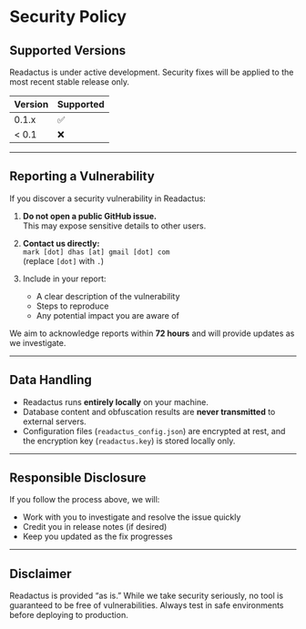 # Security Policy

## Supported Versions
Readactus is under active development. Security fixes will be applied to the most recent stable release only.

| Version | Supported |
|---------|------------|
| 0.1.x   | ✅ |
| < 0.1   | ❌ |

---

## Reporting a Vulnerability
If you discover a security vulnerability in Readactus:

1. **Do not open a public GitHub issue.**  
   This may expose sensitive details to other users.

2. **Contact us directly:**  
   `mark [dot] dhas [at] gmail [dot] com`  
   (replace `[dot]` with `.`)

3. Include in your report:
   - A clear description of the vulnerability
   - Steps to reproduce
   - Any potential impact you are aware of

We aim to acknowledge reports within **72 hours** and will provide updates as we investigate.

---

## Data Handling
- Readactus runs **entirely locally** on your machine.  
- Database content and obfuscation results are **never transmitted** to external servers.  
- Configuration files (`readactus_config.json`) are encrypted at rest, and the encryption key (`readactus.key`) is stored locally only.  

---

## Responsible Disclosure
If you follow the process above, we will:
- Work with you to investigate and resolve the issue quickly
- Credit you in release notes (if desired)
- Keep you updated as the fix progresses

---

## Disclaimer
Readactus is provided “as is.” While we take security seriously, no tool is guaranteed to be free of vulnerabilities. Always test in safe environments before deploying to production.

